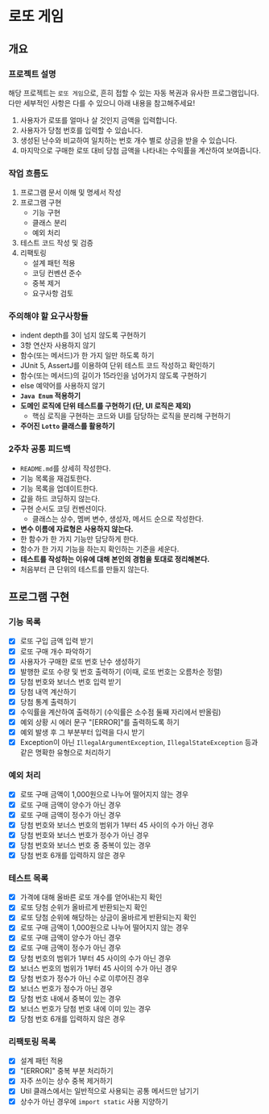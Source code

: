 # 로또 게임

## 개요

### 프로젝트 설명
해당 프로젝트는 `로또 게임`으로, 흔히 접할 수 있는 자동 복권과 유사한 프로그램입니다. 다만 세부적인 사항은 다를 수 있으니 아래 내용을 참고해주세요!
1. 사용자가 로또를 얼마나 살 것인지 금액을 입력합니다.
2. 사용자가 당첨 번호를 입력할 수 있습니다.
3. 생성된 난수와 비교하여 일치하는 번호 개수 별로 상금을 받을 수 있습니다.
4. 마지막으로 구매한 로또 대비 당첨 금액을 나타내는 수익률을 계산하여 보여줍니다.

### 작업 흐름도
1. 프로그램 문서 이해 및 명세서 작성
2. 프로그램 구현
    - 기능 구현
    - 클래스 분리
    - 예외 처리
3. 테스트 코드 작성 및 검증
4. 리팩토링
   - 설계 패턴 적용
   - 코딩 컨벤션 준수
   - 중복 제거
   - 요구사항 검토

### 주의해야 할 요구사항들
- indent depth를 3이 넘지 않도록 구현하기
- 3항 연산자 사용하지 않기
- 함수(또는 메서드)가 한 가지 일만 하도록 하기
- JUnit 5, AssertJ를 이용하여 단위 테스트 코드 작성하고 확인하기
- 함수(또는 메서드)의 길이가 15라인을 넘어가지 않도록 구현하기
- else 예약어를 사용하지 않기
- **`Java Enum` 적용하기**
- **도메인 로직에 단위 테스트를 구현하기 (단, UI 로직은 제외)**
  - 핵심 로직을 구현하는 코드와 UI를 담당하는 로직을 분리해 구현하기
- **주어진 `Lotto` 클래스를 활용하기**


### 2주차 공통 피드백
- `README.md`를 상세히 작성한다.
- 기능 목록을 재검토한다.
- 기능 목록을 업데이트한다.
- 값을 하드 코딩하지 않는다.
- 구현 순서도 코딩 컨벤션이다.
  - 클래스는 상수, 멤버 변수, 생성자, 메서드 순으로 작성한다.
- **변수 이름에 자료형은 사용하지 않는다.**
- 한 함수가 한 가지 기능만 담당하게 한다.
- 함수가 한 가지 기능을 하는지 확인하는 기준을 세운다.
- **테스트를 작성하는 이유에 대해 본인의 경험을 토대로 정리해본다.**
- 처음부터 큰 단위의 테스트를 만들지 않는다.


## 프로그램 구현
### 기능 목록
- [x] 로또 구입 금액 입력 받기
- [x] 로또 구매 개수 파악하기
- [x] 사용자가 구매한 로또 번호 난수 생성하기
- [x] 발행한 로또 수량 및 번호 출력하기 (이때, 로또 번호는 오름차순 정렬)
- [x] 당첨 번호와 보너스 번호 입력 받기
- [x] 당첨 내역 계산하기
- [x] 당첨 통계 출력하기
- [x] 수익률을 계산하여 출력하기 (수익률은 소수점 둘째 자리에서 반올림)
- [x] 예외 상황 시 에러 문구 "[ERROR]"를 출력하도록 하기
- [x] 예외 발생 후 그 부분부터 입력을 다시 받기
- [x] Exception이 아닌 `IllegalArgumentException`, `IllegalStateException` 등과 같은 명확한 유형으로 처리하기 

### 예외 처리
- [x] 로또 구매 금액이 1,000원으로 나누어 떨어지지 않는 경우
- [x] 로또 구매 금액이 양수가 아닌 경우
- [x] 로또 구매 금액이 정수가 아닌 경우
- [x] 당첨 번호와 보너스 번호의 범위가 1부터 45 사이의 수가 아닌 경우
- [x] 당첨 번호와 보너스 번호가 정수가 아닌 경우
- [x] 당첨 번호와 보너스 번호 중 중복이 있는 경우
- [x] 당첨 번호 6개를 입력하지 않은 경우

### 테스트 목록
  - [x] 가격에 대해 올바른 로또 개수를 얻어내는지 확인
  - [x] 로또 당첨 순위가 올바르게 반환되는지 확인
  - [x] 로또 당첨 순위에 해당하는 상금이 올바르게 반환되는지 확인
  - [x] 로또 구매 금액이 1,000원으로 나누어 떨어지지 않는 경우
  - [x] 로또 구매 금액이 양수가 아닌 경우
  - [x] 로또 구매 금액이 정수가 아닌 경우
  - [x] 당첨 번호의 범위가 1부터 45 사이의 수가 아닌 경우
  - [x] 보너스 번호의 범위가 1부터 45 사이의 수가 아닌 경우
  - [x] 당첨 번호가 정수가 아닌 수로 이루어진 경우
  - [x] 보너스 번호가 정수가 아닌 경우
  - [x] 당첨 번호 내에서 중복이 있는 경우
  - [x] 보너스 번호가 당첨 번호 내에 이미 있는 경우
  - [x] 당첨 번호 6개를 입력하지 않은 경우

### 리팩토링 목록
- [x] 설계 패턴 적용
- [x] "[ERROR]" 중복 부분 처리하기
- [x] 자주 쓰이는 상수 중복 제거하기
- [x] Util 클래스에서는 일반적으로 사용되는 공통 메서드만 남기기
- [x] 상수가 아닌 경우에 `import static` 사용 지양하기
